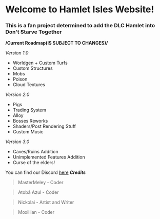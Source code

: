 # Welcome to Hamlet Isles Website!
### This is a fan project determined to add the DLC Hamlet into Don't Starve Together

**/Current Roadmap(IS SUBJECT TO CHANGES)/**

*Version 1.0*
- Worldgen + Custom Turfs
- Custom Structures
- Mobs
- Poison
- Cloud Textures

*Version 2.0*
- Pigs
- Trading System
- Alloy
- Bosses Reworks
- Shaders/Post Rendering Stuff
- Custom Music

*Version 3.0*
- Caves/Ruins Addition
- Unimplemented Features Addition
- Curse of the elders!

You can find our Discord [here](https://discord.gg/gb5tdwTBSX)
***Credits***
> MasterMeley - Coder

> Atobá Azul - Coder

> Nickolai - Artist and Writer

> Moxillian - Coder
